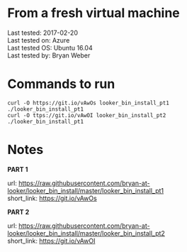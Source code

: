 # From a fresh virtual machine

Last tested: 2017-02-20<br/>
Last tested on: Azure<br/>
Last tested OS: Ubuntu 16.04<br/>
Last tested by: Bryan Weber<br/>

# Commands to run

```
curl -O https://git.io/vAwOs looker_bin_install_pt1
./looker_bin_install_pt1
curl -O ttps://git.io/vAwOI looker_bin_install_pt2
./looker_bin_install_pt1
```

# Notes

**PART 1**

url: https://raw.githubusercontent.com/bryan-at-looker/looker_bin_install/master/looker_bin_install_pt1 <br/>
short_link: https://git.io/vAwOs

**PART 2**

url: https://raw.githubusercontent.com/bryan-at-looker/looker_bin_install/master/looker_bin_install_pt2 <br/>
short_link: https://git.io/vAwOI

